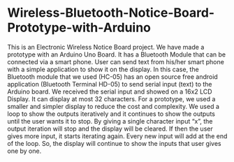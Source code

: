 # Wireless-Bluetooth-Notice-Board-Prototype-with-Arduino
This is an Electronic Wireless Notice Board project. We have made a prototype with an Arduino Uno Board. It has a Bluetooth Module that can be connected via a smart phone. User can send text from his/her smart phone with a simple application to show it on the display. In this case, the Bluetooth module that we used (HC-05) has an open source free android application (Bluetooth Terminal HD-05) to send serial input (text) to the Arduino board. We received the serial input and showed on a 16x2 LCD Display. It can display at most 32 characters. For a prototype, we used a smaller and simpler display to reduce the cost and complexity. We used a loop to show the outputs iteratively and it continues to show the outputs until the user wants it to stop. By giving a single character input “x”, the output iteration will stop and the display will be cleared. If then the user gives more input, it starts iterating again. Every new input will add at the end of the loop. So, the display will continue to show the inputs that user gives one by one.
